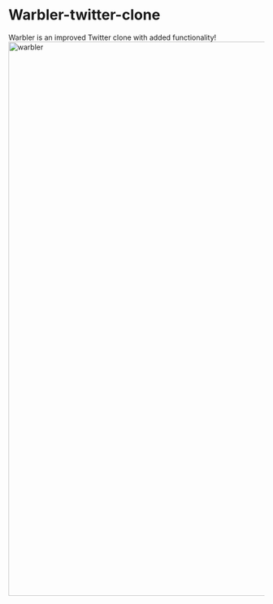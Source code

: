# Warbler-twitter-clone
Warbler is an improved Twitter clone with added functionality!
<img width="1092" alt="warbler" src="https://user-images.githubusercontent.com/28359915/177471832-d5d0b006-186a-44cb-acbb-cfacb1f677e7.png">
